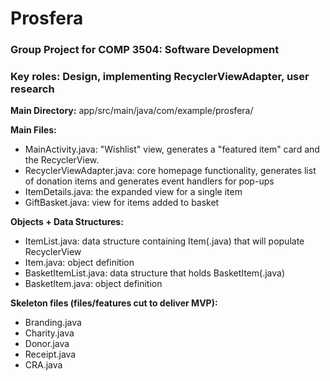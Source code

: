 # Prosfera
### Group Project for COMP 3504: Software Development

### Key roles: Design, implementing RecyclerViewAdapter, user research


**Main Directory:** app/src/main/java/com/example/prosfera/

**Main Files:**
* MainActivity.java: "Wishlist" view, generates a "featured item" card and the RecyclerView.
* RecyclerViewAdapter.java: core homepage functionality, generates list of donation items and 
  generates event handlers for pop-ups
* ItemDetails.java: the expanded view for a single item
* GiftBasket.java: view for items added to basket

**Objects + Data Structures:**
* ItemList.java: data structure containing Item(.java) that will populate RecyclerView
* Item.java: object definition
* BasketItemList.java: data structure that holds BasketItem(.java)
* BasketItem.java: object definition

**Skeleton files (files/features cut to deliver MVP):**
* Branding.java
* Charity.java
* Donor.java
* Receipt.java
* CRA.java

